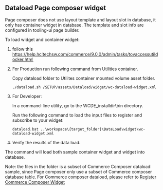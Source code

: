 ## Dataload Page composer widget

Page composer does not use layout template and layout slot in database, it only has container widget in database. The template and slot info are configured in tooling-ui page builder.

To load widget and container widget:

1. follow this https://help.hcltechsw.com/commerce/9.0.0/admin/tasks/tovaccessutildocker.html

2. For Production run following command from Utilities container.

    Copy dataload folder to Utilites container mounted volume asset folder.

    ```
    ./dataload.sh /SETUP/assets/Dataload/widget/wc-dataload-widget.xml
    ```

3. For Developer:

    In a command-line utility, go to the WCDE_installdir\bin directory.

    Run the following command to load the input files to register and subscribe to your widget:
    ```
    dataload.bat ..\workspace\{target_folder}\DataLoad\widget\wc-dataload-widget.xml
    ```

4. Verify the results of the data load.

  The command will load both sample container widget and widget into database.

  Note: the files in the folder is a subset of Commerce Composer dataload sample, since Page composer only use a subset of Commerce composer database table. For Commerce composer dataload, please refer to [Register Commerce Composer Widget](https://help.hcltechsw.com/commerce/9.0.0/pagecomposerframework/tasks/tpzwidgetcreatereg.html)
